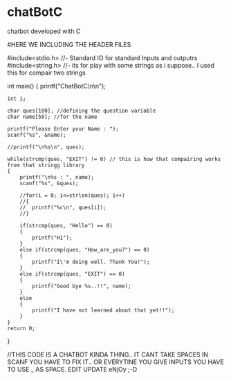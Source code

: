 # chatBotC
chatbot developed with C

#HERE WE INCLUDING THE HEADER FILES

#include<stdio.h> //- Standard IO for standard Inputs and outputrs
#include<string.h> //- its for play with some strings as i suppose.. I used this for compair two strings

int main()
{
	printf("ChatBotC\n\n");
	
	int i;
	
	char ques[100]; //defining the question variable
	char name[50]; //for the name
	
	printf("Please Enter your Name : ");
	scanf("%s", &name);
	
	//printf("\n%s\n", ques);
	
	while(strcmp(ques, "EXIT") != 0) // this is how that compairing works from that stringg library
	{
		printf("\n%s : ", name);
		scanf("%s", &ques);
		
		//for(i = 0; i<=strlen(ques); i++)
		//{
		//	printf("%c\n", ques[i]);
		//}
		
		if(strcmp(ques, "Hello") == 0)
		{
			printf("Hi");
		}
		else if(strcmp(ques, "How_are_you?") == 0)
		{
			printf("I\'m doing well. Thank You!");
		}
		else if(strcmp(ques, "EXIT") == 0)
		{
			printf("Good bye %s..!!", name);
		}
		else
		{
			printf("I have not learned about that yet!!");	
		}
	}	
	return 0;
}

//THIS CODE IS A CHATBOT KINDA THING.. IT CANT TAKE SPACES IN SCANF YOU HAVE TO FIX IT.. OR EVERYTINE YOU GIVE INPUTS YOU HAVE TO USE _ AS SPACE. EDIT UPDATE eNjOy ;-D
